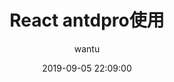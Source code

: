 ---
layout: post
title: "React antdpro使用"
subtitle: ""
date: 2019-09-05 22:09:00
author: "wantu"
header-img: "img/post-bg-rwd.jpg"
catalog: true
tags:
  - React
  - antdpro
---